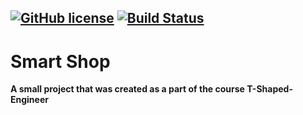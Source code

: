 [![GitHub license](https://img.shields.io/badge/license-GNU-blue?style=flat-square)](https://github.com/Ghost-Rider-gu/T-Shaped-Engineer-Project/blob/master/LICENCE)
[![Build Status](https://app.travis-ci.com/Ghost-Rider-gu/T-Shaped-Engineer-Project.svg?branch=master)](https://app.travis-ci.com/Ghost-Rider-gu/T-Shaped-Engineer-Project)
---

# Smart Shop

**A small project that was created as a part of the course T-Shaped-Engineer**